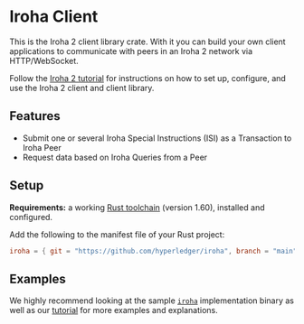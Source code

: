 # Iroha Client

This is the Iroha 2 client library crate. With it you can build your own client applications to communicate with peers in an Iroha 2 network via HTTP/WebSocket.

Follow the [Iroha 2 tutorial](https://hyperledger.github.io/iroha-2-docs/guide/rust.html) for instructions on how to set up, configure, and use the Iroha 2 client and client library.

## Features

* Submit one or several Iroha Special Instructions (ISI) as a Transaction to Iroha Peer
* Request data based on Iroha Queries from a Peer

## Setup

**Requirements:** a working [Rust toolchain](https://www.rust-lang.org/learn/get-started) (version 1.60), installed and configured.

Add the following to the manifest file of your Rust project:

```toml
iroha = { git = "https://github.com/hyperledger/iroha", branch = "main" }
```

## Examples

We highly recommend looking at the sample [`iroha`](../../bins/iroha_cli) implementation binary as well as our [tutorial](https://hyperledger.github.io/iroha-2-docs/guide/rust.html) for more examples and explanations.

